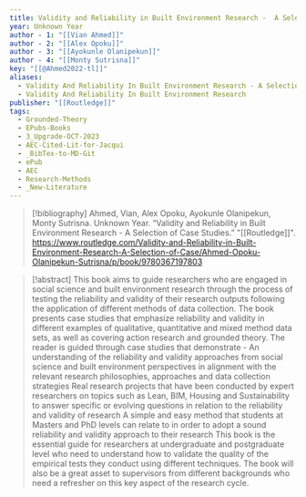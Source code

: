 ```yaml
---
title: Validity and Reliability in Built Environment Research -  A Selection of Case Studies
year: Unknown Year
author - 1: "[[Vian Ahmed]]"
author - 2: "[[Alex Opoku]]"
author - 3: "[[Ayokunle Olanipekun]]"
author - 4: "[[Monty Sutrisna]]"
key: "[[@Ahmed2022-tl]]"
aliases:
  - Validity And Reliability In Built Environment Research - A Selection Of Case Studies
  - Validity And Reliability In Built Environment Research
publisher: "[[Routledge]]"
tags:
  - Grounded-Theory
  - EPubs-Books
  - 3_Upgrade-OCT-2023
  - AEC-Cited-Lit-for-Jacqui
  - _BibTex-to-MD-Git
  - ePub
  - AEC
  - Research-Methods
  - _New-Literature
---
```


> [!bibliography]
> Ahmed, Vian, Alex Opoku, Ayokunle Olanipekun, Monty Sutrisna. Unknown Year. “Validity and Reliability in Built Environment Research -  A Selection of Case Studies.” "[[Routledge]]". https://www.routledge.com/Validity-and-Reliability-in-Built-Environment-Research-A-Selection-of-Case/Ahmed-Opoku-Olanipekun-Sutrisna/p/book/9780367197803

> [!abstract]
> This book aims to guide researchers who are engaged in social science and built environment research through the process of testing the reliability and validity of their research outputs following the application of different methods of data collection. The book presents case studies that emphasize reliability and validity in different examples of qualitative, quantitative and mixed method data sets, as well as covering action research and grounded theory. The reader is guided through case studies that demonstrate -  An understanding of the reliability and validity approaches from social science and built environment perspectives in alignment with the relevant research philosophies, approaches and data collection strategies Real research projects that have been conducted by expert researchers on topics such as Lean, BIM, Housing and Sustainability to answer specific or evolving questions in relation to the reliability and validity of research A simple and easy method that students at Masters and PhD levels can relate to in order to adopt a sound reliability and validity approach to their research This book is the essential guide for researchers at undergraduate and postgraduate level who need to understand how to validate the quality of the empirical tests they conduct using different techniques. The book will also be a great asset to supervisors from different backgrounds who need a refresher on this key aspect of the research cycle.